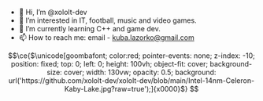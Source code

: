 - 👋 Hi, I’m @xololt-dev
- 👀 I’m interested in IT, football, music and video games.
- 🌱 I’m currently learning C++ and game dev.
- 📫 How to reach me: email - kuba.lazorko@gmail.com
<!--- - 💞️ I’m looking to collaborate on ... --->
<!---
xololt-dev/xololt-dev is a ✨ special ✨ repository because its `README.md` (this file) appears on your GitHub profile.
You can click the Preview link to take a look at your changes.
--->
```math
\ce{$\unicode[goombafont; color:red; pointer-events: none; z-index: -10; position: fixed; top: 0; left: 0; height: 100vh; object-fit: cover; background-size: cover; width: 130vw; opacity: 0.5; background: url('https://github.com/xololt-dev/xololt-dev/blob/main/Intel-14nm-Celeron-Kaby-Lake.jpg?raw=true');]{x0000}$}
